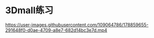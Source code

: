 # 3Dmall练习


https://user-images.githubusercontent.com/109064786/178859655-291648f0-d0ae-4709-a8e7-682d14bc3e7d.mp4

